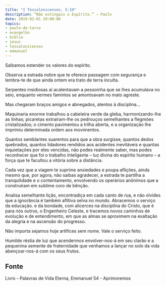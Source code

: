 ```yaml
---
title: "I Tessalonicenses, 5:19"
description: “Não extingais o Espírito.” – Paulo
date: 2019-02-01 19:00:00
topics: 
- paulo-de-tarso
- evangelho
- biblia
- jesus
- tessalonicenses
- emmanuel
---
```


Saibamos estender os valores do espírito.

Observa a estrada nobre que te oferece passagem com segurança e lembra-te de que
ainda ontem era trato de terra inculta.

Serpentes insidiosas aí acalentavam a pessoinha que se lhes acumulava no seio,
enquanto vermes famintos se amontoavam no mato agreste.

Mas chegaram braços amigos e abnegados, atentos à disciplina...

Maquinaria enorme trabalhou a cabeleira verde da gleba, harmonizando-lhe as linhas;
picaretas extraíram-lhe os pedrouços semelhantes a flegmões cristalizados; o cimento
pavimentou a trilha aberta, e a organização lhe imprimiu determinada ordem aos
movimentos.

Quantos semblantes suarentos para que a obra surgisse, quantos dedos quebrados,
quantos lidadores rendidos aos acidentes inevitáveis e quantas inquietações por eles
vencidas, não podes realmente saber, mas podes reconhecer que foi o trabalho
inteligente – luz divina do espírito humano – a força que te facultou a vitória sobre a
distância.

Cada vez que a viagem te suprime ansiedades e poupa aflições, ainda mesmo que, por
agora, não saibas agradecer, a estrada te partilha a tranquilidade e o contentamento,
envolvendo os operários anônimos que a construíram em sublime coro de bênção.

Analisa semelhante lição, encontradiça em cada canto de rua, e não olvides que a
ignorância é também aflitiva selva no mundo. Abracemos o serviço da educação. e da
bondade, com alicerces na disciplina do Cristo, que é para nós outros, o Engenheiro
Celeste, e tracemos novos caminhos de evolução e de entendimento, em que as almas se
aproximem na exaltação da alegria e na ascensão do progresso.

Não importa sejamos hoje artífices sem nome. Vale o serviço feito.

Humilde réstia de luz que acendermos envolver-nos-á em seu clarão e a pequenina
semente de fraternidade que venhamos a lançar no solo da vida abençoar-nos-á com os
seus frutos.



## Fonte
Livro - Palavras de Vida Eterna, Emmanuel
54 - Aprimoremos

